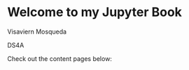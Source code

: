 # Welcome to my Jupyter Book

Visaviern Mosqueda

DS4A

Check out the content pages below:

```{tableofcontents}
```
